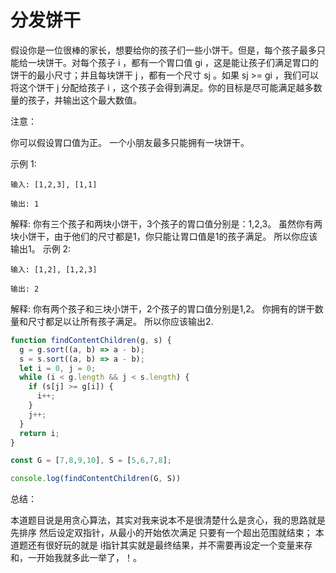 # 分发饼干

假设你是一位很棒的家长，想要给你的孩子们一些小饼干。但是，每个孩子最多只能给一块饼干。对每个孩子 i ，都有一个胃口值 gi ，这是能让孩子们满足胃口的饼干的最小尺寸；并且每块饼干 j ，都有一个尺寸 sj 。如果 sj >= gi ，我们可以将这个饼干 j 分配给孩子 i ，这个孩子会得到满足。你的目标是尽可能满足越多数量的孩子，并输出这个最大数值。

注意：

你可以假设胃口值为正。
一个小朋友最多只能拥有一块饼干。

示例 1:
```
输入: [1,2,3], [1,1]

输出: 1
```
解释: 
你有三个孩子和两块小饼干，3个孩子的胃口值分别是：1,2,3。
虽然你有两块小饼干，由于他们的尺寸都是1，你只能让胃口值是1的孩子满足。
所以你应该输出1。
示例 2:
```
输入: [1,2], [1,2,3]

输出: 2
```
解释: 
你有两个孩子和三块小饼干，2个孩子的胃口值分别是1,2。
你拥有的饼干数量和尺寸都足以让所有孩子满足。
所以你应该输出2.

```js
function findContentChildren(g, s) {
  g = g.sort((a, b) => a - b);
  s = s.sort((a, b) => a - b);
  let i = 0, j = 0;
  while (i < g.length && j < s.length) {
    if (s[j] >= g[i]) {
      i++;
    } 
    j++;
  }
  return i;
}

const G = [7,8,9,10], S = [5,6,7,8];

console.log(findContentChildren(G, S))
```


总结：

本道题目说是用贪心算法，其实对我来说本不是很清楚什么是贪心，我的思路就是先排序 然后设定双指针，从最小的开始依次满足 只要有一个超出范围就结束；
本道题还有很好玩的就是 i指针其实就是最终结果，并不需要再设定一个变量来存和，一开始我就多此一举了，！。
